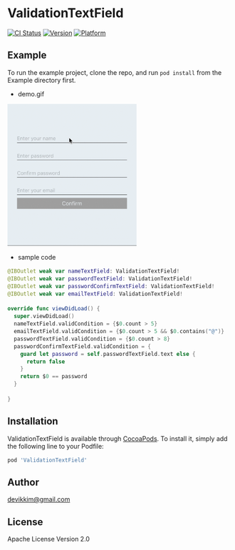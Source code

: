 # ValidationTextField

[![CI Status](https://img.shields.io/travis/devikkim@gmail.com/ValidationTextField.svg?style=flat)](https://travis-ci.org/devikkim@gmail.com/ValidationTextField)
[![Version](https://img.shields.io/cocoapods/v/ValidationTextField.svg?style=flat)](https://cocoapods.org/pods/ValidationTextField)
[![Platform](https://img.shields.io/cocoapods/p/ValidationTextField.svg?style=flat)](https://cocoapods.org/pods/ValidationTextField)

## Example

To run the example project, clone the repo, and run `pod install` from the Example directory first.

* demo.gif

<img alt="Demo" src="/References/demo.gif?raw=true" width="290">&nbsp;


* sample code

```swift
@IBOutlet weak var nameTextField: ValidationTextField!
@IBOutlet weak var passwordTextField: ValidationTextField!
@IBOutlet weak var passwordConfirmTextField: ValidationTextField!
@IBOutlet weak var emailTextField: ValidationTextField!

override func viewDidLoad() {
  super.viewDidLoad()
  nameTextField.validCondition = {$0.count > 5}
  emailTextField.validCondition = {$0.count > 5 && $0.contains("@")}
  passwordTextField.validCondition = {$0.count > 8}
  passwordConfirmTextField.validCondition = {
    guard let password = self.passwordTextField.text else {
      return false
    }
    return $0 == password
  }

}
```

## Installation

ValidationTextField is available through [CocoaPods](https://cocoapods.org). To install
it, simply add the following line to your Podfile:

```ruby
pod 'ValidationTextField'
```

## Author

devikkim@gmail.com

## License

Apache License Version 2.0
